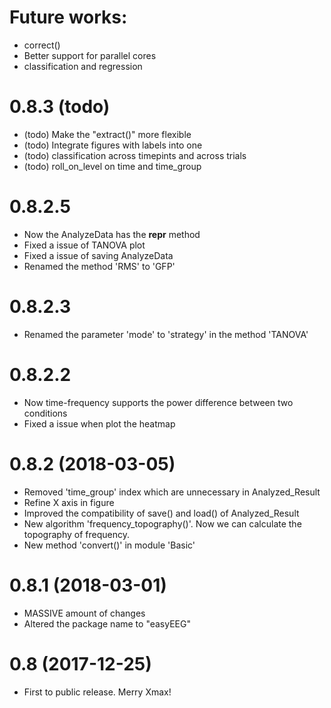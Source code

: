 # Future works: 
- correct()
- Better support for parallel cores
- classification and regression

# 0.8.3 (todo)
- (todo) Make the "extract()" more flexible
- (todo) Integrate figures with labels into one
- (todo) classification across timepints and across trials
- (todo) roll_on_level on time and time_group

# 0.8.2.5
- Now the AnalyzeData has the __repr__ method
- Fixed a issue of TANOVA plot
- Fixed a issue of saving AnalyzeData
- Renamed the method 'RMS' to 'GFP'

# 0.8.2.3
- Renamed the parameter 'mode' to 'strategy' in the method 'TANOVA'

# 0.8.2.2 
- Now time-frequency supports the power difference between two conditions
- Fixed a issue when plot the heatmap

# 0.8.2 (2018-03-05)
- Removed 'time_group' index which are unnecessary in Analyzed_Result
- Refine X axis in figure
- Improved the compatibility of save() and load() of Analyzed_Result
- New algorithm 'frequency_topography()'. Now we can calculate the topography of frequency.
- New method 'convert()' in module 'Basic'

# 0.8.1 (2018-03-01)
- MASSIVE amount of changes
- Altered the package name to "easyEEG"

# 0.8 (2017-12-25)
- First to public release. Merry Xmax!